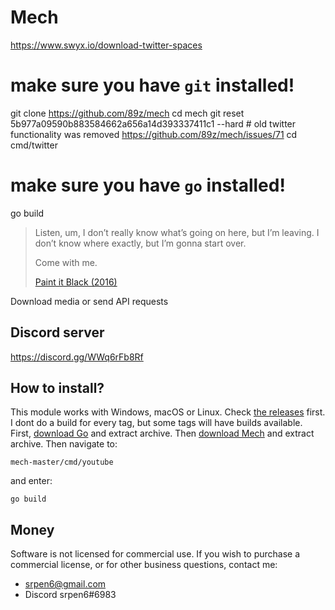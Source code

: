 # Mech

https://www.swyx.io/download-twitter-spaces
# make sure you have `git` installed!
git clone https://github.com/89z/mech
cd mech
git reset 5b977a09590b883584662a656a14d393337411c1 --hard # old twitter functionality was removed https://github.com/89z/mech/issues/71
cd cmd/twitter
# make sure you have `go` installed!
go build

> Listen, um, I don’t really know what’s going on here, but I’m leaving. I
> don’t know where exactly, but I’m gonna start over.
>
> Come with me.
>
> [Paint it Black (2016)][1]

Download media or send API requests

## Discord server

https://discord.gg/WWq6rFb8Rf

## How to install?

This module works with Windows, macOS or Linux. Check [the releases][2] first.
I dont do a build for every tag, but some tags will have builds available.
First, [download Go][3] and extract archive. Then [download Mech][4] and
extract archive. Then navigate to:

~~~
mech-master/cmd/youtube
~~~

and enter:

~~~
go build
~~~

## Money

Software is not licensed for commercial use. If you wish to purchase a
commercial license, or for other business questions, contact me:

- srpen6@gmail.com
- Discord srpen6#6983

[1]://f002.backblazeb2.com/file/ql8mlh/Paint.It.Black.2016.mp4
[2]://github.com/89z/mech/releases
[3]://go.dev/dl
[4]://github.com/89z/mech/archive/refs/heads/master.zip

